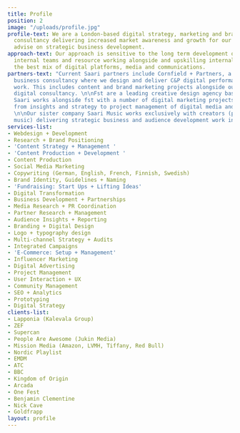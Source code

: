 ```yaml
---
title: Profile
position: 2
image: "/uploads/profile.jpg"
profile-text: We are a London-based digital strategy, marketing and brand development
  consultancy delivering increased market awareness and growth for our clients alongside
  advise on strategic business development.
approach-text: Our approach is sensitive to the long term development of our clients
  internal teams and resource working alongside and upskilling internal teams with
  the best mix of digital platforms, media and communications.
partners-text: "Current Saari partners include Cornfield + Partners, a London based
  business consultancy where we design and deliver C&P digital performance and marketing
  work. This includes content and brand marketing projects alongside our strategic
  digital consultancy. \n\nFst are a leading creative design agency based in Marlow,
  Saari works alongside fst with a number of digital marketing projects that span
  from insights and strategy to project management of digital media and content marketing.
  \n\nOur sister company Saari Music works exclusively with creators (primarily in
  music) delivering strategic business and audience development work in content marketing."
services-list:
- Webdesign + Development
- Research + Brand Positioning
- 'Content Strategy + Management '
- 'Content Production + Development '
- Content Production
- Social Media Marketing
- Copywriting (German, English, French, Finnish, Swedish)
- Brand Identity, Guidelines + Naming
- 'Fundraising: Start Ups + Lifting Ideas'
- Digital Transformation
- Business Development + Partnerships
- Media Research + PR Coordination
- Partner Research + Management
- Audience Insights + Reporting
- Branding + Digital Design
- Logo + typography design
- Multi-channel Strategy + Audits
- Integrated Campaigns
- 'E-Commerce: Setup + Management'
- Influencer Marketing
- Digital Advertising
- Project Management
- User Interaction + UX
- Community Management
- SEO + Analytics
- Prototyping
- Digital Strategy
clients-list:
- Lapponia (Kalevala Group)
- ZEF
- Supercan
- People Are Awesome (Jukin Media)
- Mission Media (Amazon, LVMH, Tiffany, Red Bull)
- Nordic Playlist
- EMDM
- ATC
- BBC
- Kingdom of Origin
- Arcada
- One Fest
- Benjamin Clementine
- Nick Cave
- Goldfrapp
layout: profile
---
```


